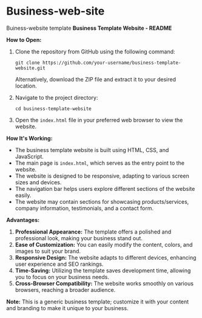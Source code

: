 # Business-web-site
Buiness-website template
**Business Template Website - README**

**How to Open:**
1. Clone the repository from GitHub using the following command:
   ```
   git clone https://github.com/your-username/business-template-website.git
   ```
   Alternatively, download the ZIP file and extract it to your desired location.

2. Navigate to the project directory:
   ```
   cd business-template-website
   ```

3. Open the `index.html` file in your preferred web browser to view the website.

**How It's Working:**
- The business template website is built using HTML, CSS, and JavaScript.
- The main page is `index.html`, which serves as the entry point to the website.
- The website is designed to be responsive, adapting to various screen sizes and devices.
- The navigation bar helps users explore different sections of the website easily.
- The website may contain sections for showcasing products/services, company information, testimonials, and a contact form.

**Advantages:**
1. **Professional Appearance:** The template offers a polished and professional look, making your business stand out.
2. **Ease of Customization:** You can easily modify the content, colors, and images to suit your brand.
3. **Responsive Design:** The website adapts to different devices, enhancing user experience and SEO rankings.
4. **Time-Saving:** Utilizing the template saves development time, allowing you to focus on your business needs.
5. **Cross-Browser Compatibility:** The website works smoothly on various browsers, reaching a broader audience.

**Note:** This is a generic business template; customize it with your content and branding to make it unique to your business.
